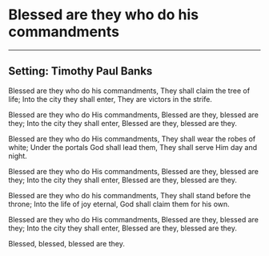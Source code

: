 # Blessed are they who do his commandments

***

## Setting: Timothy Paul Banks

Blessed are they who do his commandments,
They shall claim the tree of life;
Into the city they shall enter,
They are victors in the strife. 

Blessed are they who do His commandments,
Blessed are they, blessed are they;
Into the city they shall enter,
Blessed are they, blessed are they.

Blessed are they who do His commandments,
They shall wear the robes of white;
Under the portals God shall lead them,
They shall serve Him day and night.

Blessed are they who do His commandments,
Blessed are they, blessed are they;
Into the city they shall enter,
Blessed are they, blessed are they.

Blessed are they who do his commandments,
They shall stand before the throne;
Into the life of joy eternal,
God shall claim them for his own.

Blessed are they who do His commandments,
Blessed are they, blessed are they;
Into the city they shall enter,
Blessed are they, blessed are they.

Blessed, blessed, blessed are they.